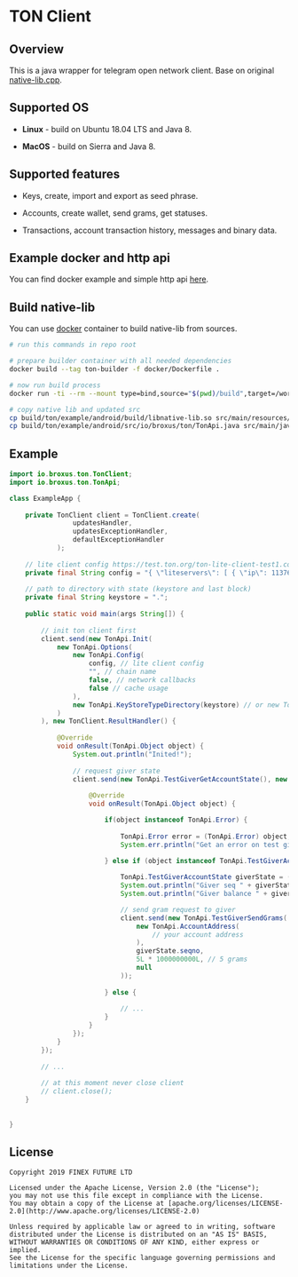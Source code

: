 # TON Client

## Overview
This is a java wrapper for telegram open network client. Base on original [native-lib.cpp](https://github.com/ton-blockchain/ton/blob/master/example/android/native-lib.cpp).

## Supported OS

* <b>Linux</b> - build on Ubuntu 18.04 LTS and Java 8.

* <b>MacOS</b> - build on Sierra and Java 8.

Supported features
-----

* Keys, create, import and export as seed phrase.

* Accounts, create wallet, send grams, get statuses.

* Transactions, account transaction history, messages and binary data.

Example docker and http api
----
You can find docker example and simple http api [here](https://github.com/broxus/ton-api).

Build native-lib
----
You can use [docker](docker/Dockerfile) container to build native-lib from sources.
```bash
# run this commands in repo root

# prepare builder container with all needed dependencies
docker build --tag ton-builder -f docker/Dockerfile .

# now run build process
docker run -ti --rm --mount type=bind,source="$(pwd)/build",target=/workdir/build ton-builder

# copy native lib and updated src
cp build/ton/example/android/build/libnative-lib.so src/main/resources/nativelib/libnative-lib.so
cp build/ton/example/android/src/io/broxus/ton/TonApi.java src/main/java/io/broxus/ton/TonApi.java
```

Example
----
```java
import io.broxus.ton.TonClient;
import io.broxus.ton.TonApi;

class ExampleApp {
 
    private TonClient client = TonClient.create(
                updatesHandler, 
                updatesExceptionHandler, 
                defaultExceptionHandler
            );
    
    // lite client config https://test.ton.org/ton-lite-client-test1.config.json
    private final String config = "{ \"liteservers\": [ { \"ip\": 1137658550, \"port\": 4924, \"id\": { \"@type\": \"pub.ed25519\", \"key\": \"peJTw/arlRfssgTuf9BMypJzqOi7SXEqSPSWiEw2U1M=\" } } ], \"validator\": { \"@type\": \"validator.config.global\", \"zero_state\": { \"workchain\": -1, \"shard\": -9223372036854775808, \"seqno\": 0, \"root_hash\": \"VCSXxDHhTALFxReyTZRd8E4Ya3ySOmpOWAS4rBX9XBY=\", \"file_hash\": \"eh9yveSz1qMdJ7mOsO+I+H77jkLr9NpAuEkoJuseXBo=\" } } }";
    
    // path to directory with state (keystore and last block)
    private final String keystore = ".";
    
    public static void main(args String[]) {
        
        // init ton client first
        client.send(new TonApi.Init(
            new TonApi.Options(
                new TonApi.Config(
                    config, // lite client config
                    "", // chain name
                    false, // network callbacks
                    false // cache usage
                ),                
                new TonApi.KeyStoreTypeDirectory(keystore) // or new TonApi.KeyStoreTypeInMemory() 
            )
        ), new TonClient.ResultHandler() {
            
            @Override
            void onResult(TonApi.Object object) {
                System.out.println("Inited!");
                
                // request giver state
                client.send(new TonApi.TestGiverGetAccountState(), new TonClient.ResultHandler() {
                    
                    @Override
                    void onResult(TonApi.Object object) {

                        if(object instanceof TonApi.Error) {
                            
                            TonApi.Error error = (TonApi.Error) object;
                            System.err.println("Get an error on test giver request state " + error.message);
                            
                        } else if (object instanceof TonApi.TestGiverAccountState) {

                            TonApi.TestGiverAccountState giverState = (TonApi.TestGiverAccountState) object;
                            System.out.println("Giver seq " + giverState.seqno);
                            System.out.println("Giver balance " + giverState.balance);

                            // send gram request to giver
                            client.send(new TonApi.TestGiverSendGrams(
                                new TonApi.AccountAddress(
                                    // your account address
                                ),
                                giverState.seqno,
                                5L * 1000000000L, // 5 grams
                                null
                            ));
                            
                        } else {
                            
                            // ...
                        }
                    }
                });
            }
        });
        
        // ... 
        
        // at this moment never close client
        // client.close();
    }
    
    
}
```

## License

```
Copyright 2019 FINEX FUTURE LTD

Licensed under the Apache License, Version 2.0 (the "License");
you may not use this file except in compliance with the License.
You may obtain a copy of the License at [apache.org/licenses/LICENSE-2.0](http://www.apache.org/licenses/LICENSE-2.0)

Unless required by applicable law or agreed to in writing, software
distributed under the License is distributed on an "AS IS" BASIS,
WITHOUT WARRANTIES OR CONDITIONS OF ANY KIND, either express or implied.
See the License for the specific language governing permissions and
limitations under the License.
```
